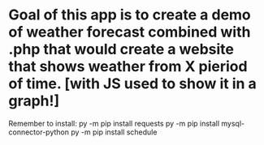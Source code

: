 # Goal of this app is to create a demo of weather forecast combined with .php that would create a website that shows weather from X pieriod of time. [with JS used to show it in a graph!]

Remember to install:
py -m pip install requests
py -m pip install mysql-connector-python
py -m pip install schedule